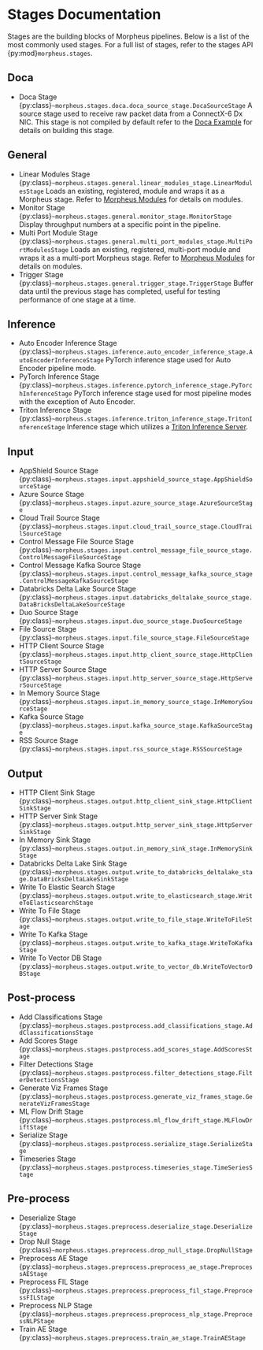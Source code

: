 <!--
SPDX-FileCopyrightText: Copyright (c) 2023, NVIDIA CORPORATION & AFFILIATES. All rights reserved.
SPDX-License-Identifier: Apache-2.0

Licensed under the Apache License, Version 2.0 (the "License");
you may not use this file except in compliance with the License.
You may obtain a copy of the License at

http://www.apache.org/licenses/LICENSE-2.0

Unless required by applicable law or agreed to in writing, software
distributed under the License is distributed on an "AS IS" BASIS,
WITHOUT WARRANTIES OR CONDITIONS OF ANY KIND, either express or implied.
See the License for the specific language governing permissions and
limitations under the License.
-->

# Stages Documentation

Stages are the building blocks of Morpheus pipelines. Below is a list of the most commonly used stages. For a full list of stages, refer to the stages API {py:mod}`morpheus.stages`.

## Doca

- Doca Stage {py:class}`~morpheus.stages.doca.doca_source_stage.DocaSourceStage` A source stage used to receive raw packet data from a ConnectX-6 Dx NIC. This stage is not compiled by default refer to the [Doca Example](../../../examples/doca/README.md) for details on building this stage.

## General

- Linear Modules Stage {py:class}`~morpheus.stages.general.linear_modules_stage.LinearModulesStage` Loads an existing, registered, module and wraps it as a Morpheus stage. Refer to [Morpheus Modules](../developer_guide/guides.md#morpheus-modules) for details on modules.
- Monitor Stage {py:class}`~morpheus.stages.general.monitor_stage.MonitorStage` Display throughput numbers at a specific point in the pipeline.
- Multi Port Module Stage {py:class}`~morpheus.stages.general.multi_port_modules_stage.MultiPortModulesStage` Loads an existing, registered, multi-port module and wraps it as a multi-port Morpheus stage. Refer to [Morpheus Modules](../developer_guide/guides.md#morpheus-modules) for details on modules.
- Trigger Stage {py:class}`~morpheus.stages.general.trigger_stage.TriggerStage` Buffer data until the previous stage has completed, useful for testing performance of one stage at a time.

## Inference

- Auto Encoder Inference Stage {py:class}`~morpheus.stages.inference.auto_encoder_inference_stage.AutoEncoderInferenceStage` PyTorch inference stage used for Auto Encoder pipeline mode.
- PyTorch Inference Stage {py:class}`~morpheus.stages.inference.pytorch_inference_stage.PyTorchInferenceStage` PyTorch inference stage used for most pipeline modes with the exception of Auto Encoder.
- Triton Inference Stage {py:class}`~morpheus.stages.inference.triton_inference_stage.TritonInferenceStage`  Inference stage which utilizes a [Triton Inference Server](https://developer.nvidia.com/nvidia-triton-inference-server).

## Input

- AppShield Source Stage {py:class}`~morpheus.stages.input.appshield_source_stage.AppShieldSourceStage`
- Azure Source Stage {py:class}`~morpheus.stages.input.azure_source_stage.AzureSourceStage`
- Cloud Trail Source Stage {py:class}`~morpheus.stages.input.cloud_trail_source_stage.CloudTrailSourceStage`
- Control Message File Source Stage {py:class}`~morpheus.stages.input.control_message_file_source_stage.ControlMessageFileSourceStage`
- Control Message Kafka Source Stage {py:class}`~morpheus.stages.input.control_message_kafka_source_stage.ControlMessageKafkaSourceStage`
- Databricks Delta Lake Source Stage {py:class}`~morpheus.stages.input.databricks_deltalake_source_stage.DataBricksDeltaLakeSourceStage`
- Duo Source Stage {py:class}`~morpheus.stages.input.duo_source_stage.DuoSourceStage`
- File Source Stage {py:class}`~morpheus.stages.input.file_source_stage.FileSourceStage`
- HTTP Client Source Stage {py:class}`~morpheus.stages.input.http_client_source_stage.HttpClientSourceStage`
- HTTP Server Source Stage {py:class}`~morpheus.stages.input.http_server_source_stage.HttpServerSourceStage`
- In Memory Source Stage {py:class}`~morpheus.stages.input.in_memory_source_stage.InMemorySourceStage`
- Kafka Source Stage {py:class}`~morpheus.stages.input.kafka_source_stage.KafkaSourceStage`
- RSS Source Stage {py:class}`~morpheus.stages.input.rss_source_stage.RSSSourceStage`

## Output
- HTTP Client Sink Stage {py:class}`~morpheus.stages.output.http_client_sink_stage.HttpClientSinkStage`
- HTTP Server Sink Stage {py:class}`~morpheus.stages.output.http_server_sink_stage.HttpServerSinkStage`
- In Memory Sink Stage {py:class}`~morpheus.stages.output.in_memory_sink_stage.InMemorySinkStage`
- Databricks Delta Lake Sink Stage {py:class}`~morpheus.stages.output.write_to_databricks_deltalake_stage.DataBricksDeltaLakeSinkStage`
- Write To Elastic Search Stage {py:class}`~morpheus.stages.output.write_to_elasticsearch_stage.WriteToElasticsearchStage`
- Write To File Stage {py:class}`~morpheus.stages.output.write_to_file_stage.WriteToFileStage`
- Write To Kafka Stage {py:class}`~morpheus.stages.output.write_to_kafka_stage.WriteToKafkaStage`
- Write To Vector DB Stage {py:class}`~morpheus.stages.output.write_to_vector_db.WriteToVectorDBStage`

## Post-process

- Add Classifications Stage {py:class}`~morpheus.stages.postprocess.add_classifications_stage.AddClassificationsStage`
- Add Scores Stage {py:class}`~morpheus.stages.postprocess.add_scores_stage.AddScoresStage`
- Filter Detections Stage {py:class}`~morpheus.stages.postprocess.filter_detections_stage.FilterDetectionsStage`
- Generate Viz Frames Stage {py:class}`~morpheus.stages.postprocess.generate_viz_frames_stage.GenerateVizFramesStage`
- ML Flow Drift Stage {py:class}`~morpheus.stages.postprocess.ml_flow_drift_stage.MLFlowDriftStage`
- Serialize Stage {py:class}`~morpheus.stages.postprocess.serialize_stage.SerializeStage`
- Timeseries Stage {py:class}`~morpheus.stages.postprocess.timeseries_stage.TimeSeriesStage`

## Pre-process

- Deserialize Stage {py:class}`~morpheus.stages.preprocess.deserialize_stage.DeserializeStage`
- Drop Null Stage {py:class}`~morpheus.stages.preprocess.drop_null_stage.DropNullStage`
- Preprocess AE Stage {py:class}`~morpheus.stages.preprocess.preprocess_ae_stage.PreprocessAEStage`
- Preprocess FIL Stage {py:class}`~morpheus.stages.preprocess.preprocess_fil_stage.PreprocessFILStage`
- Preprocess NLP Stage {py:class}`~morpheus.stages.preprocess.preprocess_nlp_stage.PreprocessNLPStage`
- Train AE Stage {py:class}`~morpheus.stages.preprocess.train_ae_stage.TrainAEStage`
